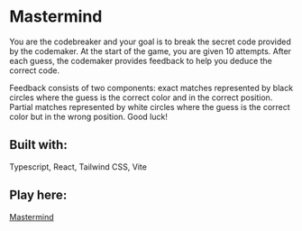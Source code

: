 # Mastermind

You are the codebreaker and your goal is to break the secret code provided by the codemaker. At the start of the game, you are given 10 attempts. After each guess, the codemaker provides feedback to help you deduce the correct code.

Feedback consists of two components: exact matches represented by black circles where the guess is the correct color and in the correct position. Partial matches represented by white circles where the guess is the correct color but in the wrong position. Good luck!

## Built with:

Typescript, React, Tailwind CSS, Vite

## Play here:

[Mastermind](https://masterminddl.netlify.app)
